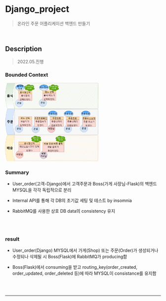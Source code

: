 # Django_project
> 온라인 주문 어플리케이션 백엔드 만들기
 <br>

## Description

> 2022.05.진행
### Bounded Context

<img src=images/Bounded_Context.png  width="60%"/>


  
  <br>

### Summary

* User_order(고객-Django)에서 고객주문과 Boss(가게 사장님-Flask)의 백엔드 MYSQL을 각각 독립적으로 분리
* Internal API를 통해 각 DB의 초기값 세팅 및 테스트 by insomnia
* RabbitMQ를 사용한 상호 DB data의 consistency 유지

  

  

  <br>

  <br>
  
 
 ### result

* User_order(Django) MYSQL에서 가게(Shop) 또는 주문(Order)가 생성되거나 수정되나 삭제될 시 Boss(Flask)에 RabbitMQ가 producing함
* Boss(Flask)에서 consuming을 받고 routing_key(order_created, order_updated, order_deleted 등)에 따라 MYSQL이 consistance를 유지함

  
  <br>

  <br>

***


